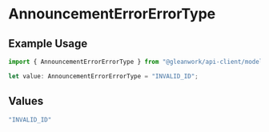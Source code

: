 # AnnouncementErrorErrorType

## Example Usage

```typescript
import { AnnouncementErrorErrorType } from "@gleanwork/api-client/models/components";

let value: AnnouncementErrorErrorType = "INVALID_ID";
```

## Values

```typescript
"INVALID_ID"
```